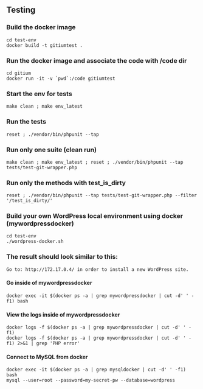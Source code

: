 ## Testing

### Build the docker image
```
cd test-env
docker build -t gitiumtest .
```

### Run the docker image and associate the code with /code dir
```
cd gitium
docker run -it -v `pwd`:/code gitiumtest
```

### Start the env for tests
```
make clean ; make env_latest
```

### Run the tests
```
reset ; ./vendor/bin/phpunit --tap
```

### Run only one suite (clean run)
```
make clean ; make env_latest ; reset ; ./vendor/bin/phpunit --tap tests/test-git-wrapper.php
```

### Run only the methods with test_is_dirty
```
reset ; ./vendor/bin/phpunit --tap tests/test-git-wrapper.php --filter '/test_is_dirty/'
```

### Build your own WordPress local environment using docker (mywordpressdocker)
```
cd test-env
./wordpress-docker.sh
```

### The result should look similar to this:
```
Go to: http://172.17.0.4/ in order to install a new WordPress site.
```

#### Go inside of mywordpressdocker
```
docker exec -it $(docker ps -a | grep mywordpressdocker | cut -d' ' -f1) bash
```

#### View the logs inside of mywordpressdocker
```
docker logs -f $(docker ps -a | grep mywordpressdocker | cut -d' ' -f1)
docker logs -f $(docker ps -a | grep mywordpressdocker | cut -d' ' -f1) 2>&1 | grep 'PHP error'
```

#### Connect to MySQL from docker
```
docker exec -it $(docker ps -a | grep mysqldocker | cut -d' ' -f1) bash
mysql --user=root --password=my-secret-pw --database=wordpress
```
